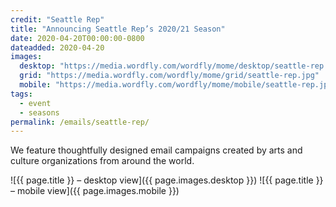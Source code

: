 ```yaml
---
credit: "Seattle Rep"
title: "Announcing Seattle Rep’s 2020/21 Season"
date: 2020-04-20T00:00:00-0800
dateadded: 2020-04-20
images:
  desktop: "https://media.wordfly.com/wordfly/mome/desktop/seattle-rep.jpg"
  grid: "https://media.wordfly.com/wordfly/mome/grid/seattle-rep.jpg"
  mobile: "https://media.wordfly.com/wordfly/mome/mobile/seattle-rep.jpg"
tags:
  - event
  - seasons
permalink: /emails/seattle-rep/
---
```

We feature thoughtfully designed email campaigns created by arts and culture organizations from around the world.

![{{ page.title }} – desktop view]({{ page.images.desktop }})
![{{ page.title }} – mobile view]({{ page.images.mobile }})
